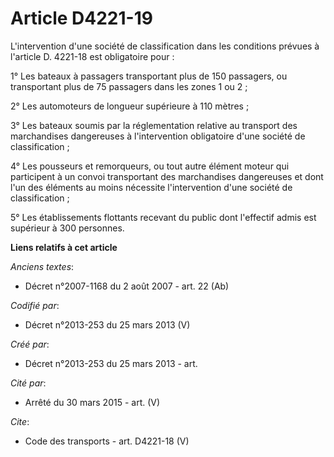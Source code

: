 # Article D4221-19

L'intervention d'une société de classification dans les conditions prévues à l'article D. 4221-18 est obligatoire pour : 

1° Les bateaux à passagers transportant plus de 150 passagers, ou transportant plus de 75 passagers dans les zones 1 ou 2 ; 

2° Les automoteurs de longueur supérieure à 110 mètres ; 

3° Les bateaux soumis par la réglementation relative au transport des marchandises dangereuses à l'intervention obligatoire
d'une société de classification ; 

4° Les pousseurs et remorqueurs, ou tout autre élément moteur qui participent à un convoi transportant des marchandises
dangereuses et dont l'un des éléments au moins nécessite l'intervention d'une société de classification ; 

5° Les établissements flottants recevant du public dont l'effectif admis est supérieur à 300 personnes.

**Liens relatifs à cet article**

_Anciens textes_:

  - Décret n°2007-1168 du 2 août 2007 - art. 22 (Ab)

_Codifié par_:

  - Décret n°2013-253 du 25 mars 2013 (V)

_Créé par_:

  - Décret n°2013-253 du 25 mars 2013 - art.

_Cité par_:

  - Arrêté du 30 mars 2015 - art. (V)

_Cite_:

  - Code des transports - art. D4221-18 (V)
